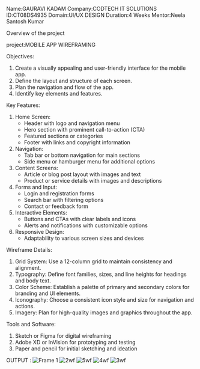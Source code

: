Name:GAURAVI KADAM
Company:CODTECH IT SOLUTIONS
ID:CT08DS4935
Domain:UI/UX DESIGN
Duration:4 Weeks
Mentor:Neela Santosh Kumar

Overview of the project

project:MOBILE APP WIREFRAMING


Objectives:

1. Create a visually appealing and user-friendly interface for the mobile app.
2. Define the layout and structure of each screen.
3. Plan the navigation and flow of the app.
4. Identify key elements and features.

Key Features:

1. Home Screen:
    - Header with logo and navigation menu
    - Hero section with prominent call-to-action (CTA)
    - Featured sections or categories
    - Footer with links and copyright information
2. Navigation:
    - Tab bar or bottom navigation for main sections
    - Side menu or hamburger menu for additional options
3. Content Screens:
    - Article or blog post layout with images and text
    - Product or service details with images and descriptions
4. Forms and Input:
    - Login and registration forms
    - Search bar with filtering options
    - Contact or feedback form
5. Interactive Elements:
    - Buttons and CTAs with clear labels and icons
    - Alerts and notifications with customizable options
6. Responsive Design:
    - Adaptability to various screen sizes and devices

Wireframe Details:

1. Grid System: Use a 12-column grid to maintain consistency and alignment.
2. Typography: Define font families, sizes, and line heights for headings and body text.
3. Color Scheme: Establish a palette of primary and secondary colors for branding and UI elements.
4. Iconography: Choose a consistent icon style and size for navigation and actions.
5. Imagery: Plan for high-quality images and graphics throughout the app.

Tools and Software:

1. Sketch or Figma for digital wireframing
2. Adobe XD or InVision for prototyping and testing
3. Paper and pencil for initial sketching and ideation

OUTPUT :
![Frame 1](https://github.com/user-attachments/assets/f5e816f1-9bdd-4113-a8de-c74b0bc789ed)
![2wf](https://github.com/user-attachments/assets/7f8b93f7-f257-457b-b970-59c5ac154ae1)
![5wf](https://github.com/user-attachments/assets/2a4ff173-a8d3-44d2-ab81-cd35f102ec7a)
![4wf](https://github.com/user-attachments/assets/5b3e629a-5fd7-4d5e-82b6-28a226d2a61c)
![3wf](https://github.com/user-attachments/assets/f85cd708-f78c-4a5c-a332-0e17fcc4be63)



